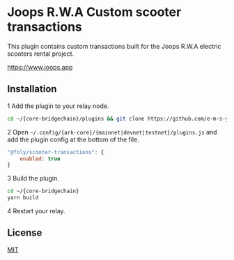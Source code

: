 # Joops R.W.A Custom scooter transactions
This plugin contains custom transactions built for the Joops R.W.A electric scooters rental project. 

https://www.joops.app

## Installation
1 Add the plugin to your relay node. 
```bash
cd ~/{core-bridgechain}/plugins && git clone https://github.com/e-m-s-y/scooter-transactions.git
```
2 Open `~/.config/{ark-core}/{mainnet|devnet|testnet}/plugins.js` and add the plugin config at the bottom of the file.
```js
"@foly/scooter-transactions": {
    enabled: true
}
```
3 Build the plugin.
```bash
cd ~/{core-bridgechain}
yarn build
```
4 Restart your relay.

## License

[MIT](LICENSE)
